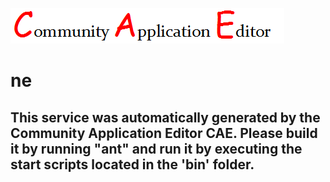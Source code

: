 ![CAE](https://github.com/GHProjectsTest/application-36/blob/master/microservice-37/img/logo.png)  

ne
===================


This service was automatically generated by the Community Application Editor CAE. Please build it by running "ant" and run it by executing the start scripts located in the 'bin' folder.
---------------
